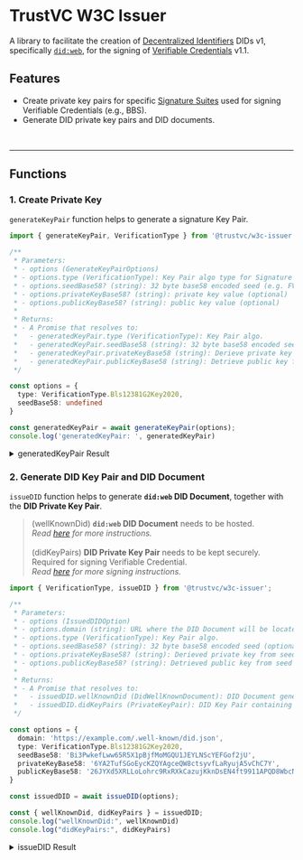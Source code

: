 # TrustVC W3C Issuer

A library to facilitate the creation of [Decentralized Identifiers](https://www.w3.org/TR/did-core/) DIDs v1, specifically [`did:web`](https://w3c-ccg.github.io/did-method-web/), for the signing of [Verifiable Credentials](https://www.w3.org/TR/vc-data-model/) v1.1.

## Features
- Create private key pairs for specific [Signature Suites](https://w3c-ccg.github.io/ld-cryptosuite-registry/) used for signing Verifiable Credentials (e.g., BBS).
- Generate DID private key pairs and DID documents.

<br>

________________________________

## Functions
### 1. Create Private Key

`generateKeyPair` function helps to generate a signature Key Pair.

```ts
import { generateKeyPair, VerificationType } from '@trustvc/w3c-issuer';

/**
 * Parameters:
 * - options (GenerateKeyPairOptions)
 * - options.type (VerificationType): Key Pair algo type for Signature
 * - options.seedBase58? (string): 32 byte base58 encoded seed (e.g. FVj12jBiBUqYFaEUkTuwAD73p9Hx5NzCJBge74nTguQN) (optional)
 * - options.privateKeyBase58? (string): private key value (optional)
 * - options.publicKeyBase58? (string): public key value (optional)
 * 
 * Returns:
 * - A Promise that resolves to:
 *   - generatedKeyPair.type (VerificationType): Key Pair algo.
 *   - generatedKeyPair.seedBase58 (string): 32 byte base58 encoded seed
 *   - generatedKeyPair.privateKeyBase58 (string): Derieve private key from seed
 *   - generatedKeyPair.publicKeyBase58 (string): Detrieve public key from seed
 */ 

const options = {
  type: VerificationType.Bls12381G2Key2020,
  seedBase58: undefined
}

const generatedKeyPair = await generateKeyPair(options);
console.log('generatedKeyPair: ', generatedKeyPair)
```

<details>
  <summary>generatedKeyPair Result</summary>

  ```js
  generatedKeyPair: {
    type: 'Bls12381G2Key2020',
    seedBase58: 'Bi3PwkefLww65R5X1pBjfMoMGQU1JEYLNScYEFGof2jU',
    privateKeyBase58: '6YA2TufSGoEycKZQYAgceQW8ctsyvfLaRyujA5vChC7Y',
    publicKeyBase58: '26JYXd5XRLLoLohrc9RxRXkCazujKknDsEN4ft9911APQD8WbcNCKQ8d65jrAGohUpwitXzGXn7FwMqQGZtGP48n3tsR1pMNW1WoKQLkAaoeY1CweAyKoYqj1M3YzmFimmr1'
  }
  ```
</details>

### 2. Generate DID Key Pair and DID Document

`issueDID` function helps to generate __`did:web` DID Document__, together with the __DID Private Key Pair__.

> (wellKnownDid) __`did:web` DID Document__ needs to be hosted. \
*Read [here]() for more instructions.* \
> \
> (didKeyPairs) __DID Private Key Pair__ needs to be kept securely. Required for signing Verifiable Credential. \
*Read [here]() for more signing instructions.*

```ts
import { VerificationType, issueDID } from '@trustvc/w3c-issuer';

/**
 * Parameters:
 * - options (IssuedDIDOption)
 * - options.domain (string): URL where the DID Document will be located
 * - options.type (VerificationType): Key Pair algo.
 * - options.seedBase58? (string): 32 byte base58 encoded seed (optional)
 * - options.privateKeyBase58? (string): Derieved private key from seed (optional)
 * - options.publicKeyBase58? (string): Detrieved public key from seed (optional)
 *
 * Returns:
 * - A Promise that resolves to:
 *   - issuedDID.wellKnownDid (DidWellKnownDocument): DID Document generated for the specified domain
 *   - issuedDID.didKeyPairs (PrivateKeyPair): DID Key Pair containing key id and controller
 */

const options = {
  domain: 'https://example.com/.well-known/did.json',
  type: VerificationType.Bls12381G2Key2020,
  seedBase58: 'Bi3PwkefLww65R5X1pBjfMoMGQU1JEYLNScYEFGof2jU',
  privateKeyBase58: '6YA2TufSGoEycKZQYAgceQW8ctsyvfLaRyujA5vChC7Y',
  publicKeyBase58: '26JYXd5XRLLoLohrc9RxRXkCazujKknDsEN4ft9911APQD8WbcNCKQ8d65jrAGohUpwitXzGXn7FwMqQGZtGP48n3tsR1pMNW1WoKQLkAaoeY1CweAyKoYqj1M3YzmFimmr1'
}

const issuedDID = await issueDID(options);

const { wellKnownDid, didKeyPairs } = issuedDID;
console.log("wellKnownDid:", wellKnownDid)
console.log("didKeyPairs:", didKeyPairs)
```
<details>
  <summary>issueDID Result</summary>

  ```js
  wellKnownDid: {
    id: 'did:web:example.com',
    verificationMethod: [
      {
        type: 'Bls12381G2Key2020',
        id: 'did:web:example.com#keys-1',
        controller: 'did:web:example.com',
        publicKeyBase58: '26JYXd5XRLLoLohrc9RxRXkCazujKknDsEN4ft9911APQD8WbcNCKQ8d65jrAGohUpwitXzGXn7FwMqQGZtGP48n3tsR1pMNW1WoKQLkAaoeY1CweAyKoYqj1M3YzmFimmr1'
      }
    ],
    '@context': [
      'https://www.w3.org/ns/did/v1',
      'https://w3id.org/security/suites/bls12381-2020/v1'
    ],
    authentication: [ 'did:web:example.com#keys-1' ],
    assertionMethod: [ 'did:web:example.com#keys-1' ],
    capabilityInvocation: [ 'did:web:example.com#keys-1' ],
    capabilityDelegation: [ 'did:web:example.com#keys-1' ]
  }
  didKeyPairs: {
    id: 'did:web:example.com#keys-1',
    type: 'Bls12381G2Key2020',
    controller: 'did:web:example.com',
    seedBase58: 'Bi3PwkefLww65R5X1pBjfMoMGQU1JEYLNScYEFGof2jU',
    privateKeyBase58: '6YA2TufSGoEycKZQYAgceQW8ctsyvfLaRyujA5vChC7Y',
    publicKeyBase58: '26JYXd5XRLLoLohrc9RxRXkCazujKknDsEN4ft9911APQD8WbcNCKQ8d65jrAGohUpwitXzGXn7FwMqQGZtGP48n3tsR1pMNW1WoKQLkAaoeY1CweAyKoYqj1M3YzmFimmr1'
  }
  ```
</details>
